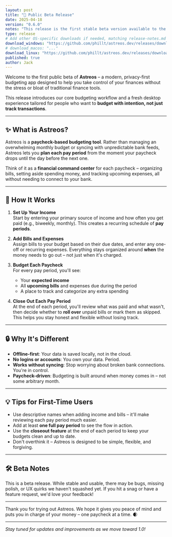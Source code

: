 ```yaml
---
layout: post
title: "🚀 Public Beta Release"
date: 2025-04-18
version: "0.6.0"
notes: "This release is the first stable beta version available to the public."
type: release
# Add other OS-specific downloads if needed, matching release-notes.md keys:
download_windows: "https://github.com/phillt/astreos.dev/releases/download/v0.6.0/Astreos-Windows-0.6.0-Setup.exe"
# download_macos: "..."
download_linux: "https://github.com/phillt/astreos.dev/releases/download/v0.6.0/Astreos-Linux-0.6.0.deb"
published: true
author: Jack
---
```

Welcome to the first public beta of **Astreos** – a modern, privacy-first budgeting app designed to help you take control of your finances without the stress or bloat of traditional finance tools.

This release introduces our core budgeting workflow and a fresh desktop experience tailored for people who want to **budget with intention, not just track transactions**.

---

## ✨ What is Astreos?

Astreos is a **paycheck-based budgeting tool**. Rather than managing an overwhelming monthly budget or syncing with unpredictable bank feeds, Astreos lets you **plan each pay period** from the moment your paycheck drops until the day before the next one.

Think of it as a **financial command center** for each paycheck – organizing bills, setting aside spending money, and tracking upcoming expenses, all without needing to connect to your bank.

---

## 🧭 How It Works

1. **Set Up Your Income**  
   Start by entering your primary source of income and how often you get paid (e.g., biweekly, monthly). This creates a recurring schedule of **pay periods**.

2. **Add Bills and Expenses**  
   Assign bills to your budget based on their due dates, and enter any one-off or recurring expenses. Everything stays organized around **when** the money needs to go out – not just when it's charged.

3. **Budget Each Paycheck**  
   For every pay period, you'll see:
   - Your **expected income**
   - All **upcoming bills** and expenses due during the period
   - A place to track and categorize any extra spending

4. **Close Out Each Pay Period**  
   At the end of each period, you'll review what was paid and what wasn't, then decide whether to **roll over** unpaid bills or mark them as skipped. This helps you stay honest and flexible without losing track.

---

## 🔒 Why It's Different

- **Offline-first**: Your data is saved locally, not in the cloud.
- **No logins or accounts**: You own your data. Period.
- **Works without syncing**: Stop worrying about broken bank connections. You're in control.
- **Paycheck-driven**: Budgeting is built around when money comes in – not some arbitrary month.

---

## 💡 Tips for First-Time Users

- Use descriptive names when adding income and bills – it'll make reviewing each pay period much easier.
- Add at least **one full pay period** to see the flow in action.
- Use the **closeout feature** at the end of each period to keep your budgets clean and up to date.
- Don't overthink it – Astreos is designed to be simple, flexible, and forgiving.

---

## 🛠 Beta Notes

This is a beta release. While stable and usable, there may be bugs, missing polish, or UX quirks we haven't squashed yet. If you hit a snag or have a feature request, we'd love your feedback!

---

Thank you for trying out Astreos. We hope it gives you peace of mind and puts you in charge of your money – one paycheck at a time. 🌒

---

*Stay tuned for updates and improvements as we move toward 1.0!*
